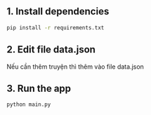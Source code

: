 
## 1. Install dependencies
```bash
pip install -r requirements.txt
```

## 2. Edit file data.json
Nếu cần thêm truyện thì thêm vào file data.json 

## 3. Run the app
```bash
python main.py
```


